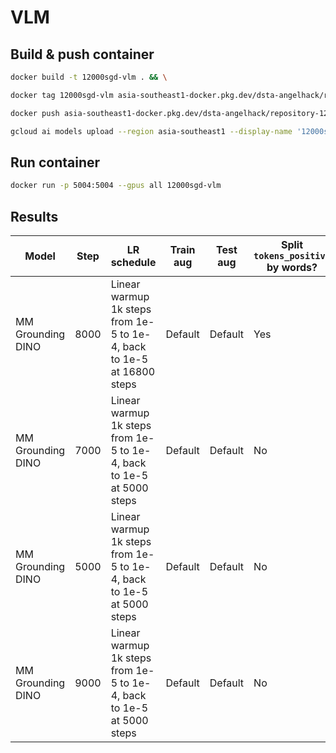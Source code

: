 # VLM

## Build & push container
```bash
docker build -t 12000sgd-vlm . && \

docker tag 12000sgd-vlm asia-southeast1-docker.pkg.dev/dsta-angelhack/repository-12000sgdplushie/12000sgd-vlm:latest && \

docker push asia-southeast1-docker.pkg.dev/dsta-angelhack/repository-12000sgdplushie/12000sgd-vlm:latest && \

gcloud ai models upload --region asia-southeast1 --display-name '12000sgd-vlm' --container-image-uri asia-southeast1-docker.pkg.dev/dsta-angelhack/repository-12000sgdplushie/12000sgd-vlm:latest --container-health-route /health --container-predict-route /identify --container-ports 5004 --version-aliases default
```

## Run container
```bash
docker run -p 5004:5004 --gpus all 12000sgd-vlm
```

## Results
| Model | Step | LR schedule | Train aug | Test aug | Split `tokens_positive` by words? | AP50 | Speed |
| - | - | - | - | - | - | - | - |
| MM Grounding DINO | 8000 | Linear warmup 1k steps from 1e-5 to 1e-4, back to 1e-5 at 16800 steps | Default | Default | Yes | 0.507 | 0.5533085946296297 |
| MM Grounding DINO | 7000 | Linear warmup 1k steps from 1e-5 to 1e-4, back to 1e-5 at 5000 steps | Default | Default | No | 0.488 | 0.5482950594444445 |
| MM Grounding DINO | 5000 | Linear warmup 1k steps from 1e-5 to 1e-4, back to 1e-5 at 5000 steps | Default | Default | No | 0.479 | 0.5338830794444445 |
| MM Grounding DINO | 9000 | Linear warmup 1k steps from 1e-5 to 1e-4, back to 1e-5 at 5000 steps | Default | Default | No | 0.487 | 0.5549248251851852 |
